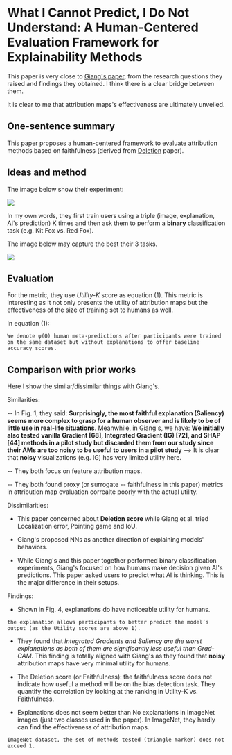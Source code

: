 # What I Cannot Predict, I Do Not Understand: A Human-Centered Evaluation Framework for Explainability Methods

This paper is very close to [Giang's paper](https://arxiv.org/abs/2105.14944), from the research questions they raised and findings they obtained. I think there is a clear bridge between them. 

It is clear to me that attribution maps's effectiveness are ultimately unveiled. 

## One-sentence summary

This paper proposes a human-centered framework to evaluate attribution methods based on faithfulness (derived from [Deletion](https://proceedings.neurips.cc/paper/2019/file/fe4b8556000d0f0cae99daa5c5c5a410-Paper.pdf) paper).


## Ideas and method

The image below show their experiment:

![](https://github.com/luulinh90s/paper-review-interpretable-machine-learning/blob/master/images/fel_etal1.PNG)

In my own words, they first train users using a triple (image, explanation, AI's prediction) K times and then ask them to perform a **binary** classification task (e.g. Kit Fox vs. Red Fox).

The image below may capture the best their 3 tasks.

![](https://github.com/luulinh90s/paper-review-interpretable-machine-learning/blob/master/images/fel_etal2.PNG)


## Evaluation

For the metric, they use *Utility-K* score as equation (1). This metric is interesting as it not only presents the utility of attribution maps but the effectiveness of the size of training set to humans as well.

In equation (1):
```
We denote ψ(0) human meta-predictions after participants were trained on the same dataset but without explanations to offer baseline accuracy scores.
```

## Comparison with prior works

Here I show the similar/dissimilar things with Giang's. 

Similarities:

-- In Fig. 1, they said: **Surprisingly, the most faithful explanation (Saliency) seems more complex to grasp for a human observer and is likely to be of little use in real-life situations**. Meanwhile, in Giang's, we have: **We initially also tested vanilla Gradient [68], Integrated Gradient (IG) [72], and SHAP [44] methods
in a pilot study but discarded them from our study since their AMs are too noisy to be useful to users
in a pilot study** --> It is clear that **noisy** visualizations (e.g. IG) has very limited utility here.

-- They both focus on feature attribution maps.

-- They both found proxy (or surrogate -- faithfulness in this paper) metrics in attribution map evaluation correalte poorly with the actual utility.
	
Dissimilarities:

- This paper concerned about **Deletion score** while Giang et al. tried Localization error, Pointing game and IoU.

- Giang's proposed NNs as another direction of explaining models' behaviors.

- While Giang's and this paper together performed binary classification experiments, Giang's focused on how humans make decision given AI's predictions. This paper asked users to predict what AI is thinking. This is the major difference in their setups.

Findings: 

- Shown in Fig. 4, explanations do have noticeable utility for humans.
```
the explanation allows participants to better predict the model’s output (as the Utility scores are above 1).
```

- They found that *Integrated Gradients and Saliency are the worst explanations as both of them are significantly less useful than Grad-CAM*. This finding is totally aligned with Giang's as they found that **noisy** attribution maps have very minimal utility for humans.

- The Deletion score (or Faithfulness): the faithfulness score does not indicate how useful a method will be on the bias detection task. They quantify the correlation by looking at the ranking in Utility-K vs. Faithfulness.

- Explanations does not seem better than No explanations in ImageNet images (just two classes used in the paper). In ImageNet, they hardly can find the effectiveness of attribution maps.
```
ImageNet dataset, the set of methods tested (triangle marker) does not exceed 1.
```





